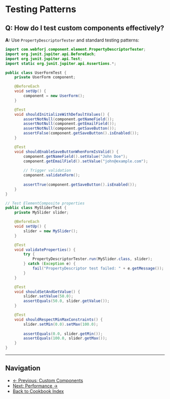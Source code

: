 # Testing Patterns

## Q: How do I test custom components effectively?

**A:** Use `PropertyDescriptorTester` and standard testing patterns:

```java
import com.webforj.component.element.PropertyDescriptorTester;
import org.junit.jupiter.api.BeforeEach;
import org.junit.jupiter.api.Test;
import static org.junit.jupiter.api.Assertions.*;

public class UserFormTest {
    private UserForm component;

    @BeforeEach
    void setUp() {
        component = new UserForm();
    }

    @Test
    void shouldInitializeWithDefaultValues() {
        assertNotNull(component.getNameField());
        assertNotNull(component.getEmailField());
        assertNotNull(component.getSaveButton());
        assertFalse(component.getSaveButton().isEnabled());
    }

    @Test
    void shouldEnableSaveButtonWhenFormIsValid() {
        component.getNameField().setValue("John Doe");
        component.getEmailField().setValue("john@example.com");
        
        // Trigger validation
        component.validateForm();
        
        assertTrue(component.getSaveButton().isEnabled());
    }
}

// Test ElementComposite properties
public class MySliderTest {
    private MySlider slider;

    @BeforeEach
    void setUp() {
        slider = new MySlider();
    }

    @Test
    void validateProperties() {
        try {
            PropertyDescriptorTester.run(MySlider.class, slider);
        } catch (Exception e) {
            fail("PropertyDescriptor test failed: " + e.getMessage());
        }
    }

    @Test
    void shouldSetAndGetValue() {
        slider.setValue(50.0);
        assertEquals(50.0, slider.getValue());
    }

    @Test
    void shouldRespectMinMaxConstraints() {
        slider.setMin(0.0).setMax(100.0);
        
        assertEquals(0.0, slider.getMin());
        assertEquals(100.0, slider.getMax());
    }
}
```

---

## Navigation

- [← Previous: Custom Components](01-custom-components.md)
- [Next: Performance →](03-performance.md)
- [Back to Cookbook Index](../00-index.md)